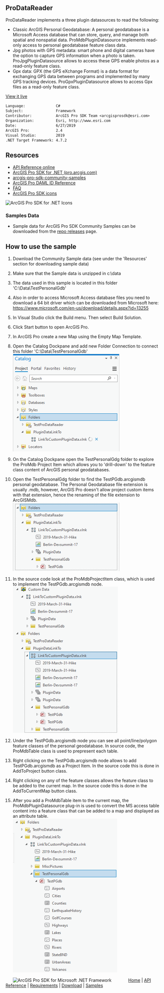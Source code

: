 ## ProDataReader

<!-- TODO: Write a brief abstract explaining this sample -->
ProDataReader implements a three plugin datasources to read the following:  
- Classic ArcGIS Personal Geodatabase: A personal geodatabase is a Microsoft Access database that can store, query, and manage both spatial and nonspatial data.  ProMdbPluginDatasource implements read-only access to personal geodatabase feature class data.  
- Jpg photos with GPS metadata: smart phone and digital cameras have the option to capture GPS information when a photo is taken.  ProJpgPluginDatasource allows to access these GPS enable photos as a read-only feature class.  
- Gpx data: GPX (the GPS eXchange Format) is a data format for exchanging GPS data between programs and implemented by many GPS tracking devices. ProGpxPluginDatasource allows to access Gpx files as a read-only feature class.   
  


<a href="http://pro.arcgis.com/en/pro-app/sdk/" target="_blank">View it live</a>

<!-- TODO: Fill this section below with metadata about this sample-->
```
Language:              C#
Subject:               Framework
Contributor:           ArcGIS Pro SDK Team <arcgisprosdk@esri.com>
Organization:          Esri, http://www.esri.com
Date:                  6/27/2019
ArcGIS Pro:            2.4
Visual Studio:         2019
.NET Target Framework: 4.7.2
```

## Resources

* [API Reference online](https://pro.arcgis.com/en/pro-app/sdk/api-reference)
* <a href="https://pro.arcgis.com/en/pro-app/sdk/" target="_blank">ArcGIS Pro SDK for .NET (pro.arcgis.com)</a>
* [arcgis-pro-sdk-community-samples](https://github.com/Esri/arcgis-pro-sdk-community-samples)
* [ArcGIS Pro DAML ID Reference](https://github.com/Esri/arcgis-pro-sdk/wiki/ArcGIS-Pro-DAML-ID-Reference)
* [FAQ](https://github.com/Esri/arcgis-pro-sdk/wiki/FAQ)
* [ArcGIS Pro SDK icons](https://github.com/Esri/arcgis-pro-sdk/releases/tag/2.4.0.19948)

![ArcGIS Pro SDK for .NET Icons](https://Esri.github.io/arcgis-pro-sdk/images/Home/Image-of-icons.png  "ArcGIS Pro SDK Icons")

### Samples Data

* Sample data for ArcGIS Pro SDK Community Samples can be downloaded from the [repo releases](https://github.com/Esri/arcgis-pro-sdk-community-samples/releases) page.  

## How to use the sample
<!-- TODO: Explain how this sample can be used. To use images in this section, create the image file in your sample project's screenshots folder. Use relative url to link to this image using this syntax: ![My sample Image](FacePage/SampleImage.png) -->
1. Download the Community Sample data (see under the 'Resources' section for downloading sample data)  
1. Make sure that the Sample data is unzipped in c:\data   
1. The data used in this sample is located in this folder 'C:\Data\TestPersonalGdb'  
1. Also in order to access Microsoft Access database files you need to download a 64 bit driver which can be downloaded from Microsoft here: https://www.microsoft.com/en-us/download/details.aspx?id=13255   
1. In Visual Studio click the Build menu. Then select Build Solution.  
1. Click Start button to open ArcGIS Pro.  
1. In ArcGIS Pro create a new Map using the Empty Map Template.  
1. Open the Catalog Dockpane and add new Folder Connection to connect this folder 'C:\Data\TestPersonalGdb'  
![UI](Screenshots/Screen1.png)    
  
1. On the Catalog Dockpane open the TestPersonalGdg folder to explore the ProMdb Project Item which allows you to 'drill-down' to the feature class content of ArcGIS personal geodatabases.  
1. Open the TestPersonalGdg folder to find the TestPGdb.arcgismdb personal geodatabase.  The Personal Geodatabase file extension is usually .mdb, however, ArcGIS Pro doesn't allow project custom items with that extension, hence the renaming of the file extension to ArcGISMdb.  
![UI](Screenshots/Screen2.png)    
  
1. In the source code look at the ProMdbProjectItem class, which is used to implement the TestPGdb.arcgismdb node.  
![UI](Screenshots/Screen3.png)    
  
1. Under the TestPGdb.arcgismdb node you can see all point/line/polygon feature classes of the personal geodatabase.  In source code, the ProMdbTable class is used to prepresent each table.  
1. Right clicking on the TestPGdb.arcgismdb node allows to add TestPGdb.arcgismdb as a Project Item.  In the source code this is done in AddToProject button class.  
1. Right clicking on any of the feature classes allows the feature class to be added to the current map.  In the source code this is done in the AddToCurrentMap button class.  
1. After you add a ProMdbTable item to the current map, the ProMdbPluginDatasource plug-in is used to convert the MS access table content into a feature class that can be added to a map and displayed as an attribute table.  
![UI](Screenshots/Screen5.png)   
  


<!-- End -->

&nbsp;&nbsp;&nbsp;&nbsp;&nbsp;&nbsp;<img src="https://esri.github.io/arcgis-pro-sdk/images/ArcGISPro.png"  alt="ArcGIS Pro SDK for Microsoft .NET Framework" height = "20" width = "20" align="top"  >
&nbsp;&nbsp;&nbsp;&nbsp;&nbsp;&nbsp;&nbsp;&nbsp;&nbsp;&nbsp;&nbsp;&nbsp;
[Home](https://github.com/Esri/arcgis-pro-sdk/wiki) | <a href="https://pro.arcgis.com/en/pro-app/sdk/api-reference" target="_blank">API Reference</a> | [Requirements](https://github.com/Esri/arcgis-pro-sdk/wiki#requirements) | [Download](https://github.com/Esri/arcgis-pro-sdk/wiki#installing-arcgis-pro-sdk-for-net) | <a href="https://github.com/esri/arcgis-pro-sdk-community-samples" target="_blank">Samples</a>
